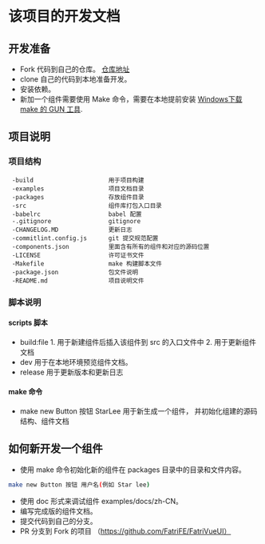 # 该项目的开发文档

## 开发准备
* Fork 代码到自己的仓库。 [仓库地址](https://github.com/FatriFE/FatriVueUI)
* clone 自己的代码到本地准备开发。
* 安装依赖。
* 新加一个组件需要使用 Make 命令，需要在本地提前安装 [Windows下载 make 的 GUN 工具](http://gnuwin32.sourceforge.net/packages/make.htm).  



## 项目说明
### 项目结构
```
 -build                     用于项目构建
 -examples                  项目文档目录
 -packages                  存放组件目录
 -src                       组件库打包入口目录
 -babelrc                   babel 配置
 -.gitignore                gitignore
 -CHANGELOG.MD              更新日志
 -commitlint.config.js      git 提交规范配置
 -components.json           里面含有所有的组件和对应的源码位置
 -LICENSE                   许可证书文件
 -Makefile                  make 构建脚本文件
 -package.json              包文件说明
 -README.md                 项目说明文件
```

### 脚本说明
#### scripts 脚本
* build:file  1. 用于新建组件后插入该组件到 src 的入口文件中  2. 用于更新组件文档
* dev         用于在本地环境预览组件文档。
* release     用于更新版本和更新日志

#### make 命令
* make new  Button 按钮 StarLee   用于新生成一个组件， 并初始化组建的源码结构、组件文档


## 如何新开发一个组件
* 使用 make 命令初始化新的组件在 packages 目录中的目录和文件内容。
```bash
make new Button 按钮 用户名(例如 Star lee)
```
* 使用 doc 形式来调试组件 examples/docs/zh-CN。
* 编写完成版的组件文档。
* 提交代码到自己的分支。
* PR 分支到 Fork 的项目 （https://github.com/FatriFE/FatriVueUI）
